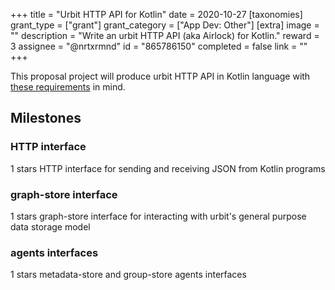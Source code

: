 +++
title = "Urbit HTTP API for Kotlin"
date = 2020-10-27
[taxonomies]
grant_type = ["grant"]
grant_category = ["App Dev: Other"]
[extra]
image = ""
description = "Write an urbit HTTP API (aka Airlock) for Kotlin."
reward = 3
assignee = "@nrtxrmnd"
id = "865786150"
completed = false
link = ""
+++

This proposal project will produce urbit HTTP API in Kotlin language with [these requirements](https://docs.google.com/document/d/1no5oos_NE8LrUWz7iG9SKZMTIzruZVevZQ75nD5OHmI/edit) in mind.


## Milestones


### HTTP interface
1 stars
HTTP interface for sending and receiving JSON from Kotlin programs


### graph-store interface
1 stars
graph-store interface for interacting with urbit's general purpose data storage model


### agents interfaces
1 stars
metadata-store and group-store agents interfaces

    